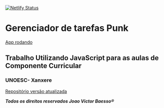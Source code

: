 [![Netlify Status](https://api.netlify.com/api/v1/badges/a8950f71-4a5c-4428-80f6-5815e0f13fef/deploy-status)](https://app.netlify.com/sites/relaxed-galileo-5401e6/deploys)
<h1> Gerenciador de tarefas Punk </h1> <a href="https://relaxed-galileo-5401e6.netlify.app/" target="_blank">App rodando</a>

<h2>Trabalho Utilizando JavaScript para as aulas de Componente Curricular</h2>

<h3>UNOESC- Xanxere</h3>
 
<a href="https://github.com/victorbaesso/tarefas-react-punk" target="_blank">Repositório versão atualizada</a>

***Todos os direitos reservados Joao Victor Baesso®***



